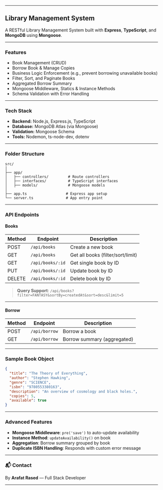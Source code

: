 
---

## Library Management System

A RESTful Library Management System built with **Express**, **TypeScript**, and **MongoDB** using **Mongoose**.

---

### Features

* Book Management (CRUD)
* Borrow Book & Manage Copies
* Business Logic Enforcement (e.g., prevent borrowing unavailable books)
* Filter, Sort, and Paginate Books
* Aggregated Borrow Summary
* Mongoose Middleware, Statics & Instance Methods
* Schema Validation with Error Handling

---

###  Tech Stack

* **Backend:** Node.js, Express.js, TypeScript
* **Database:** MongoDB Atlas (via Mongoose)
* **Validation:** Mongoose Schema
* **Tools:** Nodemon, ts-node-dev, dotenv

---

### Folder Structure

```
src/
│
├── app/
│   ├── controllers/         # Route controllers
│   ├── interfaces/          # TypeScript interfaces
│   ├── models/              # Mongoose models
│
├── app.ts                  # Express app setup
└── server.ts               # App entry point
```

---



### API Endpoints

####  Books

| Method | Endpoint         | Description                       |
| ------ | ---------------- | --------------------------------- |
| POST   | `/api/books`     | Create a new book                 |
| GET    | `/api/books`     | Get all books (filter/sort/limit) |
| GET    | `/api/books/:id` | Get single book by ID             |
| PUT    | `/api/books/:id` | Update book by ID                 |
| DELETE | `/api/books/:id` | Delete book by ID                 |

> **Query Support**: `/api/books?filter=FANTASY&sortBy=createdAt&sort=desc&limit=5`

---

#### Borrow

| Method | Endpoint      | Description                 |
| ------ | ------------- | --------------------------- |
| POST   | `/api/borrow` | Borrow a book               |
| GET    | `/api/borrow` | Borrow summary (aggregated) |

---

### Sample Book Object

```json
{
  "title": "The Theory of Everything",
  "author": "Stephen Hawking",
  "genre": "SCIENCE",
  "isbn": "9780553380163",
  "description": "An overview of cosmology and black holes.",
  "copies": 5,
  "available": true
}
```

---

### Advanced Features

*  **Mongoose Middleware**: `pre('save')` to auto-update availability
*  **Instance Method**: `updateAvailability()` on book
*  **Aggregation**: Borrow summary grouped by book
*  **Duplicate ISBN Handling**: Responds with custom error message

---

### 📬 Contact

By **Arafat Rased** — Full Stack Developer


---